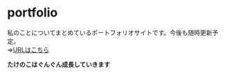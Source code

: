 # portfolio
私のことについてまとめているポートフォリオサイトです。今後も随時更新予定。  
⇒[URLはこちら](https://rnk0085.github.io/portfolio/index.html)

**たけのこはぐんぐん成長していきます**

